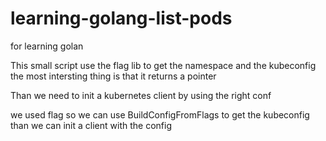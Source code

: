 # learning-golang-list-pods
for learning golan



This small script use the flag lib to get the namespace and the kubeconfig
the most intersting thing is that it returns a pointer

Than we need to init a kubernetes client by using the right conf

we used flag so we can use BuildConfigFromFlags to get the kubeconfig
than we can init a client with the config